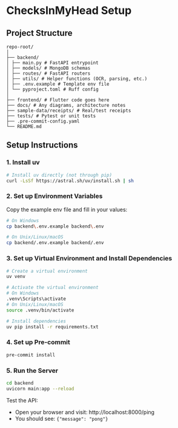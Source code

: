 # ChecksInMyHead Setup

## Project Structure
```
repo-root/
│
├── backend/
│ ├── main.py # FastAPI entrypoint
│ ├── models/ # MongoDB schemas
│ ├── routes/ # FastAPI routers
│ ├── utils/ # Helper functions (OCR, parsing, etc.)
│ ├── .env.example # Template env file
│ └── pyproject.toml # Ruff config
│
├── frontend/ # Flutter code goes here
├── docs/ # Any diagrams, architecture notes
├── sample-data/receipts/ # Real/test receipts
├── tests/ # Pytest or unit tests
├── .pre-commit-config.yaml
└── README.md
```

## Setup Instructions

### 1. Install uv
```bash
# Install uv directly (not through pip)
curl -LsSf https://astral.sh/uv/install.sh | sh
```

### 2. Set up Environment Variables
Copy the example env file and fill in your values:
```bash
# On Windows
cp backend\.env.example backend\.env

# On Unix/Linux/macOS
cp backend/.env.example backend/.env
```

### 3. Set up Virtual Environment and Install Dependencies
```bash
# Create a virtual environment
uv venv

# Activate the virtual environment
# On Windows
.venv\Scripts\activate
# On Unix/Linux/macOS
source .venv/bin/activate

# Install dependencies
uv pip install -r requirements.txt
```

### 4. Set up Pre-commit
```bash
pre-commit install
```

### 5. Run the Server
```bash
cd backend
uvicorn main:app --reload
```

Test the API:
- Open your browser and visit: http://localhost:8000/ping
- You should see: `{"message": "pong"}`